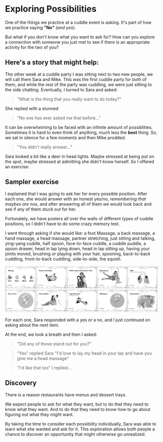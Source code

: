 # Exploring Possibilities

One of the things we practice at a cuddle event is asking. 
It's part of how we practice saying **"No"** (*and yes*). 

But what if you don't know what you want to ask for? 
How can you explore a connection with someone you just met to see if there is an appropriate activity for the two of you?

## Here's a story that might help:

The other week at a cuddle party I was sitting next to two new people, we will call them Sara and Mike. This was the first cuddle party for both of them, and while the rest of the party was cuddling, we were just sitting to the side chatting. Eventually, I turned to Sara and asked:

> "What is the thing that you really want to do today?"

She replied with a stunned 

> "No one has ever asked me that before..."

It can be overwhelming to be faced with an infinite amount of possiblities.
Sometimes it is hard to even think of anything, much less the **best** thing. 
So, we sat in silence for a few moments and then Mike prodded. 

> "You didn't really answer..."

Sara looked a bit like a deer in head lights. Maybe stressed at being put on the spot, maybe stressed at admitting she didn't know herself. So I offered an exercise:

## Sampler exercise

I explained that I was going to ask her for every possible position. After each one, she would answer with an honest yes/no, *remembering that maybes are nos*, and after answering all of them we would look back and see if any of them stuck out for her.

 Fortunately, we have posters all over the walls of different types of cuddle positions, so I didn't have to do some crazy memory test.

 I went through asking if she would like:
 a foot Massage, a back massage, a hand massage, a head massage, partner stretching, just sitting and talking, ying-yang cuddle, half spoon, face-to-face cuddle, a cuddle puddle, a spoon drawer, head in lap lying down, head in lap sitting up, having your joints moved, brushing or playing with your hair, spooning, back-to-back cuddling, front-to-back cuddling, side-to-side, the squish.

![Cuddle Posters](../images/cuddle_posters.png)

For each one, Sara responded with a yes or a no, and I just continued on asking about the next item.

 At the end, we took a breath and then I asked:

 > "Did any of those stand out for you?"

 > "Yes" replied Sara "I'd love to lay my head in your lap and have you give me a head massage"

 > "I'd like that too" I replied...

## Discovery

There is a reason restaurants have menus and dessert trays. 

We expect people to ask for what they want, but to do that they need to know what they want. And to do that they need to know how to go about figuring out what they might want.

By taking the time to consider each possibility individually, Sara was able to learn what she wanted and ask for it. This exploration allows both people a chance to discover an opportunity that might otherwise go unrealized.








